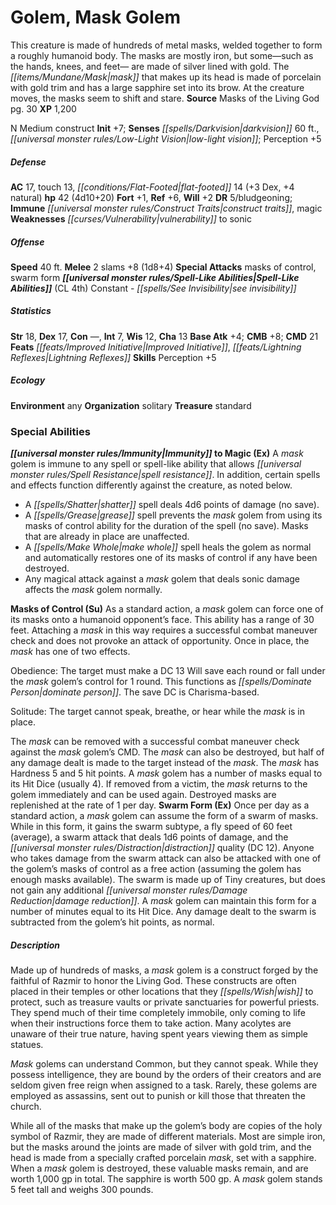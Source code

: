 ﻿---
cssclass: [monsters]
title1: Golem, Mask Golem
desc_short: This creature is made of hundreds of metal masks, welded together to form
  a roughly humanoid body. The masks are mostly iron, but some-such as the hands,
  knees, and feet- are made of silver lined with gold. The mask that makes up its
  head is made of porcelain with gold trim and has a large sapphire set into its brow.
  At the creature moves, the masks seem to shift and stare.
title2: Mask Golem
CR: 4
sources:
- name: Masks of the Living God
  page: 30
  link: http://paizo.com/store/paizo/pathfinder/modules/pathfinderRPG/v5748btpy8bal
XP: 1200
alignment: N
size: Medium
type: construct
initiative:
  bonus: 7
senses:
  darkvision: 60
  low-light vision: true
AC:
  AC: 17
  touch: 13
  flat_footed: 14
  components:
    dex: 3
    natural: 4
HP:
  HP: 42
  long: 4d10+20
saves:
  fort: 1
  ref: 6
  will: 2
DR:
- amount: 5
  weakness: bludgeoning
immunities:
- construct traits
- magic
weaknesses:
- vulnerability to sonic
speeds:
  base: 40
attacks:
  melee:
  - - text: 2 slams +8 (1d8+4)
      entries:
      - - damage: 1d8+4
      count: 2
      attack: slams
      bonus:
      - 8
  special:
  - masks of control
  - swarm form
spell_like_abilities:
  entries:
  - name: see invisibility
    source: default
    freq: Constant
  sources:
  - name: default
    CL: 4
ability_scores:
  STR: 18
  DEX: 17
  CON:
  INT: 7
  WIS: 12
  CHA: 13
BAB: 4
CMB: 8
CMD: 21
feats:
- name: Improved Initiative
- name: Lightning Reflexes
skills:
  Perception: 5
ecology:
  environment: any
  organization: solitary
  treasure_type: standard
special_abilities:
  Immunity to Magic (Ex): A mask golem is immune to any spell or spell-like ability
    that allows spell resistance. In addition, certain spells and effects function
    differently against the creature, as noted below.A shatter spell deals 4d6 points
    of damage (no save).A grease spell prevents the mask golem from using its masks
    of control ability for the duration of the spell (no save). Masks that are already
    in place are unaffected.A make whole spell heals the golem as normal and automatically
    restores one of its masks of control if any have been destroyed.Any magical attack
    against a mask golem that deals sonic damage affects the mask golem normally.
  Masks of Control (Su): |-
    As a standard action, a mask golem can force one of its masks onto a humanoid opponent's face. This ability has a range of 30 feet. Attaching a mask in this way requires a successful combat maneuver check and does not provoke an attack of opportunity. Once in place, the mask has one of two effects.

    Obedience: The target must make a DC 13 Will save each round or fall under the mask golem's control for 1 round. This functions as dominate person. The save DC is Charisma-based.

    Solitude: The target cannot speak, breathe, or hear while the mask is in place.

    The mask can be removed with a successful combat maneuver check against the mask golem's CMD. The mask can also be destroyed, but half of any damage dealt is made to the target instead of the mask. The mask has Hardness 5 and 5 hit points. A mask golem has a number of masks equal to its Hit Dice (usually 4). If removed from a victim, the mask returns to the golem immediately and can be used again. Destroyed masks are replenished at the rate of 1 per day.
  Swarm Form (Ex): Once per day as a standard action, a mask golem can assume the
    form of a swarm of masks. While in this form, it gains the swarm subtype, a fly
    speed of 60 feet (average), a swarm attack that deals 1d6 points of damage, and
    the distraction quality (DC 12). Anyone who takes damage from the swarm attack
    can also be attacked with one of the golem's masks of control as a free action
    (assuming the golem has enough masks available). The swarm is made up of Tiny
    creatures, but does not gain any additional damage reduction. A mask golem can
    maintain this form for a number of minutes equal to its Hit Dice. Any damage dealt
    to the swarm is subtracted from the golem's hit points, as normal.
desc_long: |-
  Made up of hundreds of masks, a mask golem is a construct forged by the faithful of Razmir to honor the Living God. These constructs are often placed in their temples or other locations that they wish to protect, such as treasure vaults or private sanctuaries for powerful priests. They spend much of their time completely immobile, only coming to life when their instructions force them to take action. Many acolytes are unaware of their true nature, having spent years viewing them as simple statues.

  Mask golems can understand Common, but they cannot speak. While they possess intelligence, they are bound by the orders of their creators and are seldom given free reign when assigned to a task. Rarely, these golems are employed as assassins, sent out to punish or kill those that threaten the church.

  While all of the masks that make up the golem's body are copies of the holy symbol of Razmir, they are made of different materials. Most are simple iron, but the masks around the joints are made of silver with gold trim, and the head is made from a specially crafted porcelain mask, set with a sapphire. When a mask golem is destroyed, these valuable masks remain, and are worth 1,000 gp in total. The sapphire is worth 500 gp. A mask golem stands 5 feet tall and weighs 300 pounds. 

---

# Golem, Mask Golem
This creature is made of hundreds of metal masks, welded together to form a roughly humanoid body. The masks are mostly iron, but some—such as the hands, knees, and feet— are made of silver lined with gold. The _[[items/Mundane/Mask|mask]]_ that makes up its head is made of porcelain with gold trim and has a large sapphire set into its brow. At the creature moves, the masks seem to shift and stare.
**Source** Masks of the Living God pg. 30
**XP** 1,200

N Medium construct
**Init** +7; **Senses** _[[spells/Darkvision|darkvision]]_ 60 ft., _[[universal monster rules/Low-Light Vision|low-light vision]]_; Perception +5

##### Defense

**AC** 17, touch 13, _[[conditions/Flat-Footed|flat-footed]]_ 14 (+3 Dex, +4 natural)
**hp** 42 (4d10+20)
**Fort** +1, **Ref** +6, **Will** +2
**DR** 5/bludgeoning; **Immune** _[[universal monster rules/Construct Traits|construct traits]]_, magic
**Weaknesses** _[[curses/Vulnerability|vulnerability]]_ to sonic

##### Offense
**Speed** 40 ft.
**Melee** 2 slams +8 (1d8+4)
**Special Attacks** masks of control, swarm form
**_[[universal monster rules/Spell-Like Abilities|Spell-Like Abilities]]_** (CL 4th)
Constant - _[[spells/See Invisibility|see invisibility]]_

##### Statistics
**Str** 18, **Dex** 17, **Con** —, **Int** 7, **Wis** 12, **Cha** 13
**Base Atk** +4; **CMB** +8; **CMD** 21
**Feats** _[[feats/Improved Initiative|Improved Initiative]]_, _[[feats/Lightning Reflexes|Lightning Reflexes]]_
**Skills** Perception +5

##### Ecology

**Environment** any
**Organization** solitary
**Treasure** standard

### Special Abilities

**_[[universal monster rules/Immunity|Immunity]]_ to Magic (Ex)** A _mask_ golem is immune to any spell or spell-like ability that allows _[[universal monster rules/Spell Resistance|spell resistance]]_. In addition, certain spells and effects function differently against the creature, as noted below.

* A _[[spells/Shatter|shatter]]_ spell deals 4d6 points of damage (no save).
* A _[[spells/Grease|grease]]_ spell prevents the _mask_ golem from using its masks of control ability for the duration of the spell (no save). Masks that are already in place are unaffected.
* A _[[spells/Make Whole|make whole]]_ spell heals the golem as normal and automatically restores one of its masks of control if any have been destroyed.
* Any magical attack against a _mask_ golem that deals sonic damage affects the _mask_ golem normally.

**Masks of Control (Su)** As a standard action, a _mask_ golem can force one of its masks onto a humanoid opponent’s face. This ability has a range of 30 feet. Attaching a _mask_ in this way requires a successful combat maneuver check and does not provoke an attack of opportunity. Once in place, the _mask_ has one of two effects.

Obedience: The target must make a DC 13 Will save each round or fall under the _mask_ golem’s control for 1 round. This functions as _[[spells/Dominate Person|dominate person]]_. The save DC is Charisma-based.

Solitude: The target cannot speak, breathe, or hear while the _mask_ is in place.

The _mask_ can be removed with a successful combat maneuver check against the _mask_ golem’s CMD. The _mask_ can also be destroyed, but half of any damage dealt is made to the target instead of the _mask_. The _mask_ has Hardness 5 and 5 hit points. A _mask_ golem has a number of masks equal to its Hit Dice (usually 4). If removed from a victim, the _mask_ returns to the golem immediately and can be used again. Destroyed masks are replenished at the rate of 1 per day.
**Swarm Form (Ex)** Once per day as a standard action, a _mask_ golem can assume the form of a swarm of masks. While in this form, it gains the swarm subtype, a fly speed of 60 feet (average), a swarm attack that deals 1d6 points of damage, and the _[[universal monster rules/Distraction|distraction]]_ quality (DC 12). Anyone who takes damage from the swarm attack can also be attacked with one of the golem’s masks of control as a free action (assuming the golem has enough masks available). The swarm is made up of Tiny creatures, but does not gain any additional _[[universal monster rules/Damage Reduction|damage reduction]]_. A _mask_ golem can maintain this form for a number of minutes equal to its Hit Dice. Any damage dealt to the swarm is subtracted from the golem’s hit points, as normal.

##### Description

Made up of hundreds of masks, a _mask_ golem is a construct forged by the faithful of Razmir to honor the Living God. These constructs are often placed in their temples or other locations that they _[[spells/Wish|wish]]_ to protect, such as treasure vaults or private sanctuaries for powerful priests. They spend much of their time completely immobile, only coming to life when their instructions force them to take action. Many acolytes are unaware of their true nature, having spent years viewing them as simple statues.

_Mask_ golems can understand Common, but they cannot speak. While they possess intelligence, they are bound by the orders of their creators and are seldom given free reign when assigned to a task. Rarely, these golems are employed as assassins, sent out to punish or kill those that threaten the church.

While all of the masks that make up the golem’s body are copies of the holy symbol of Razmir, they are made of different materials. Most are simple iron, but the masks around the joints are made of silver with gold trim, and the head is made from a specially crafted porcelain _mask_, set with a sapphire. When a _mask_ golem is destroyed, these valuable masks remain, and are worth 1,000 gp in total. The sapphire is worth 500 gp. A _mask_ golem stands 5 feet tall and weighs 300 pounds.